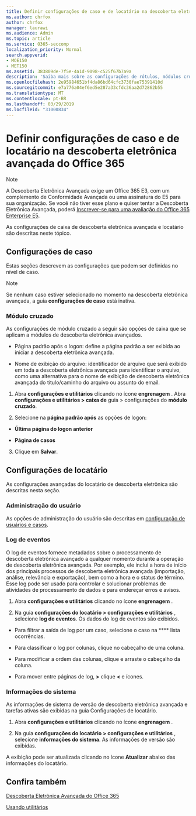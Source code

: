 ```yaml
---
title: Definir configurações de caso e de locatário na descoberta eletrônica avançada do Office 365
ms.author: chrfox
author: chrfox
manager: laurawi
ms.audience: Admin
ms.topic: article
ms.service: O365-seccomp
localization_priority: Normal
search.appverid:
- MOE150
- MET150
ms.assetid: 383809de-7f5e-4a1d-9098-c525f67b7a9a
description: 'Saiba mais sobre as configurações de rótulos, módulos cruzados e locatários que você pode definir no nível do caso na descoberta eletrônica avançada do Office 365.  '
ms.openlocfilehash: 2e95984651bf4da86bd64cfc3730fae75391410d
ms.sourcegitcommit: e7a776a04ef6ed5e287a33cfdc36aa2d72862b55
ms.translationtype: MT
ms.contentlocale: pt-BR
ms.lasthandoff: 03/29/2019
ms.locfileid: "31000834"
---
```

# <a name="define-case-and-tenant-settings-in-office-365-advanced-ediscovery"></a>Definir configurações de caso e de locatário na descoberta eletrônica avançada do Office 365

> [!NOTE]
> A Descoberta Eletrônica Avançada exige um Office 365 E3, com um complemento de Conformidade Avançada ou uma assinatura do E5 para sua organização. Se você não tiver esse plano e quiser tentar a Descoberta Eletrônica Avançada, poderá [Inscrever-se para uma avaliação do Office 365 Enterprise E5](https://go.microsoft.com/fwlink/p/?LinkID=698279). 
  
As configurações de caixa de descoberta eletrônica avançada e locatário são descritas neste tópico.
  
## <a name="case-settings"></a>Configurações de caso

Estas seções descrevem as configurações que podem ser definidas no nível de caso.
  
> [!NOTE]
> Se nenhum caso estiver selecionado no momento na descoberta eletrônica avançada, a guia **configurações de caso** está inativa. 
  
### <a name="cross-module"></a>Módulo cruzado

As configurações de módulo cruzado a seguir são opções de caixa que se aplicam a módulos de descoberta eletrônica avançados.
  
- Página padrão após o logon: define a página padrão a ser exibida ao iniciar a descoberta eletrônica avançada.
    
- Nome de exibição do arquivo: identificador de arquivo que será exibido em toda a descoberta eletrônica avançada para identificar o arquivo, como uma alternativa para o nome de exibição de descoberta eletrônica avançada do título/caminho do arquivo ou assunto do email.
    
1. Abra **configurações e utilitários** clicando no ícone **engrenagem** . Abra **configurações e utilitários \> caixa de** guia \> configurações do **módulo cruzado**. 
    
2. Selecione na **página padrão após** as opções de logon: 
    
  - **Última página do logon anterior**
    
  - **Página de casos**
    
3. Clique em **Salvar**.
    
## <a name="tenant-settings"></a>Configurações de locatário

As configurações avançadas do locatário de descoberta eletrônica são descritas nesta seção.
  
### <a name="user-administration"></a>Administração do usuário

As opções de administração do usuário são descritas em [configuração de usuários e casos](set-up-users-and-cases-in-advanced-ediscovery.md).
  
### <a name="event-log"></a>Log de eventos

O log de eventos fornece metadados sobre o processamento de descoberta eletrônica avançado a qualquer momento durante a operação de descoberta eletrônica avançada. Por exemplo, ele inclui a hora de início dos principais processos de descoberta eletrônica avançada (importação, análise, relevância e exportação), bem como a hora e o status de término. Esse log pode ser usado para controlar e solucionar problemas de atividades de processamento de dados e para endereçar erros e avisos.
  
1. Abra **configurações e utilitários** clicando no ícone **engrenagem** . 
    
2. Na guia **configurações do locatário \> configurações e utilitários** , selecione **log de eventos**. Os dados do log de eventos são exibidos.
    
  - Para filtrar a saída de log por um caso, selecione o caso na **** lista ocorrências. 
    
  - Para classificar o log por colunas, clique no cabeçalho de uma coluna. 
    
  - Para modificar a ordem das colunas, clique e arraste o cabeçalho da coluna.
    
  - Para mover entre páginas de log, **\>** clique **\<** e ícones. 
    
### <a name="system-information"></a>Informações do sistema

As informações de sistema de versão de descoberta eletrônica avançada e tarefas ativas são exibidas na guia Configurações de locatário.
  
1. Abra **configurações e utilitários** clicando no ícone **engrenagem** . 
    
2. Na guia **configurações do locatário \> configurações e utilitários** , selecione **informações do sistema**. As informações de versão são exibidas.
    
A exibição pode ser atualizada clicando no ícone **Atualizar** abaixo das informações do locatário. 
  
## <a name="see-also"></a>Confira também

[Descoberta Eletrônica Avançada do Office 365](office-365-advanced-ediscovery.md)
  
[Usando utilitários](use-advanced-ediscovery-utilities.md)

